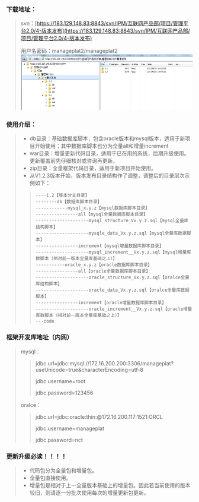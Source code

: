 ### 下载地址：

> svn：[https://183.129.148.83:8843/svn/IPM/互联网产品部/项目/管理平台2.0/4-版本发布](https://183.129.148.83:8843/svn/IPM/互联网产品部/项目/管理平台2.0/4-版本发布)
>
> 用户名密码：manageplat2/manageplat2![](/assets/code_download.png)

### 使用介绍：

> * db目录：基础数据库脚本，包含oracle版本和mysql版本，适用于新项目开始使用；其中数据库脚本也分为全量all和增量increment
> * war目录：增量更新代码目录，适用于已在用的系统，后期升级使用。更新覆盖前先仔细核对或咨询再更新。
> * zip目录：全量框架代码目录，适用于新项目开始使用。
> * 从V1.2.3版本开始，版本发布目录结构作了调整，调整后的目录层次示例如下：
>
> > ```
> > ----1.2【版本分支目录】
> > --------db【数据库脚本目录】
> > ------------mysql_x.y.z【mysql数据库脚本目录】
> > ----------------all【mysql全量数据库脚本目录】
> > --------------------mysql_structure_Vx.y.z.sql【mysql全量库结构脚本】
> > --------------------mysqle_data_Vx.y.z.sql【mysql全量库数据脚本】
> > ----------------increment【mysql增量数据库脚本目录】
> > --------------------mysql_increment__Vx.y.z.sql【mysql增量库数脚本（相对前一版本全量库基础之上）】
> > -----------oracle_x.y.z【oracle数据库脚本目录】
> > ----------------all【oracle全量数据库脚本目录】
> > --------------------oracle_structure_Vx.y.z.sql【oralce全量库结构脚本】
> > --------------------oracle_data_Vx.y.z.sql【oralce全量库数据脚本】
> > ----------------increment【oracle增量数据库脚本目录】
> > --------------------oracle_increment__Vx.y.z.sql【oracle增量库数脚本（相对前一版本全量库基础之上）】
> > ---code
> > ```

### 框架开发库地址（内网）

> mysql：
>
> > jdbc.url=jdbc:mysql://172.16.200.200:3306/manageplat?useUnicode=true&characterEncoding=utf-8
> >
> > jdbc.username=root
> >
> > jdbc.password=123456
>
> oralce：
>
> > jdbc.url=jdbc:oracle:thin:@172.16.200.117:1521:ORCL
> >
> > jdbc.username=manageplat
> >
> > jdbc.password=nct

### 更新升级必读！！！！

> * 代码包分为全量包和增量包。
> * 全量包直接使用。
> * 增量包是相对于上一全量版本基础上的增量包。因此若当前使用的版本较旧，则请逐一分批次使用每次的增量更新包更新。



